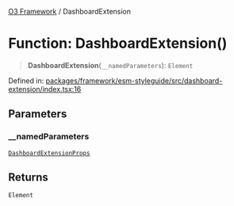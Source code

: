 [O3 Framework](../API.md) / DashboardExtension

# Function: DashboardExtension()

> **DashboardExtension**(`__namedParameters`): `Element`

Defined in: [packages/framework/esm-styleguide/src/dashboard-extension/index.tsx:16](https://github.com/openmrs/openmrs-esm-core/blob/main/packages/framework/esm-styleguide/src/dashboard-extension/index.tsx#L16)

## Parameters

### \_\_namedParameters

[`DashboardExtensionProps`](../interfaces/DashboardExtensionProps.md)

## Returns

`Element`
